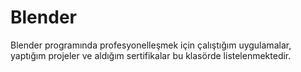 # Blender
Blender programında profesyonelleşmek için çalıştığım uygulamalar, yaptığım projeler ve aldığım sertifikalar bu klasörde listelenmektedir.
